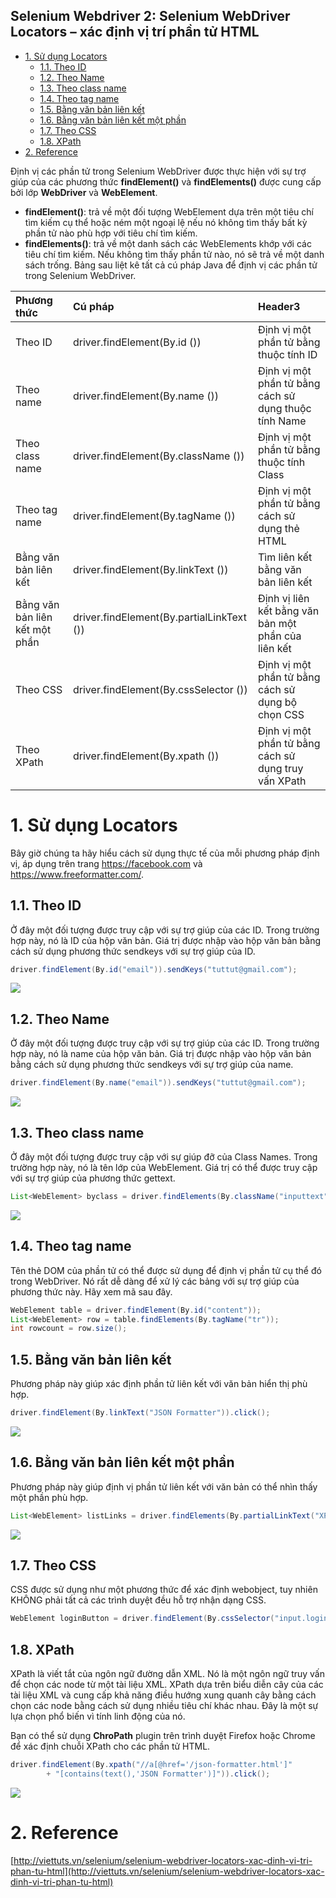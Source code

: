 Selenium Webdriver 2: Selenium WebDriver Locators – xác định vị trí phần tử HTML
----------------------------------------------------------------------------------

- [1. Sử dụng Locators](#1-sử-dụng-locators)
  - [1.1. Theo ID](#11-theo-id)
  - [1.2. Theo Name](#12-theo-name)
  - [1.3. Theo class name](#13-theo-class-name)
  - [1.4. Theo tag name](#14-theo-tag-name)
  - [1.5. Bằng văn bản liên kết](#15-bằng-văn-bản-liên-kết)
  - [1.6. Bằng văn bản liên kết một phần](#16-bằng-văn-bản-liên-kết-một-phần)
  - [1.7. Theo CSS](#17-theo-css)
  - [1.8. XPath](#18-xpath)
- [2. Reference](#2-reference)

Định vị các phần tử trong Selenium WebDriver được thực hiện với sự trợ giúp của các phương thức **findElement()** và **findElements()** được cung cấp bởi lớp **WebDriver** và **WebElement**.

- **findElement()**: trả về một đối tượng WebElement dựa trên một tiêu chí tìm kiếm cụ thể hoặc ném một ngoại lệ nếu nó không tìm thấy bất kỳ phần tử nào phù hợp với tiêu chí tìm kiếm.
- **findElements()**: trả về một danh sách các WebElements khớp với các tiêu chí tìm kiếm. Nếu không tìm thấy phần tử nào, nó sẽ trả về một danh sách trống.
Bảng sau liệt kê tất cả cú pháp Java để định vị các phần tử trong Selenium WebDriver.

| Phương thức                    | Cú pháp                                             | Header3                                               |
| :----------------------------- | :-------------------------------------------------- | :---------------------------------------------------- |
| Theo ID                        | driver.findElement(By.id (<element ID>))            | Định vị một phần tử bằng thuộc tính ID                |
| Theo name                      | driver.findElement(By.name (<element name>))        | Định vị một phần tử bằng cách sử dụng thuộc tính Name |
| Theo class name                | driver.findElement(By.className (<element class>))  | Định vị một phần tử bằng thuộc tính Class             |
| Theo tag name                  | driver.findElement(By.tagName (<htmltagname>))      | Định vị một phần tử bằng cách sử dụng thẻ HTML        |
| Bằng văn bản liên kết          | driver.findElement(By.linkText (<linktext>))        | Tìm liên kết bằng văn bản liên kết                    |
| Bằng văn bản liên kết một phần | driver.findElement(By.partialLinkText (<linktext>)) | Định vị liên kết bằng văn bản một phần của liên kết   |
| Theo CSS                       | driver.findElement(By.cssSelector (<css selector>)) | Định vị một phần tử bằng cách sử dụng bộ chọn CSS     |
| Theo XPath                     | driver.findElement(By.xpath (<xpath>))              | Định vị một phần tử bằng cách sử dụng truy vấn XPath  |


# 1. Sử dụng Locators

Bây giờ chúng ta hãy hiểu cách sử dụng thực tế của mỗi phương pháp định vị, áp dụng trên trang https://facebook.com và https://www.freeformatter.com/.

## 1.1. Theo ID

Ở đây một đối tượng được truy cập với sự trợ giúp của các ID. Trong trường hợp này, nó là ID của hộp văn bản. Giá trị được nhập vào hộp văn bản bằng cách sử dụng phương thức sendkeys với sự trợ giúp của ID.

```java
driver.findElement(By.id("email")).sendKeys("tuttut@gmail.com");
```

![](../../images/programing/selenium/2018-09-07-selenium-webdriver-20.png)


## 1.2. Theo Name

Ở đây một đối tượng được truy cập với sự trợ giúp của các ID. Trong trường hợp này, nó là name của hộp văn bản. Giá trị được nhập vào hộp văn bản bằng cách sử dụng phương thức sendkeys với sự trợ giúp của name.

```java
driver.findElement(By.name("email")).sendKeys("tuttut@gmail.com");
```

![](../../images/programing/selenium/2018-09-07-selenium-webdriver-21.png)

## 1.3. Theo class name
Ở đây một đối tượng được truy cập với sự giúp đỡ của Class Names. Trong trường hợp này, nó là tên lớp của WebElement. Giá trị có thể được truy cập với sự trợ giúp của phương thức gettext.

```java
List<WebElement> byclass = driver.findElements(By.className("inputtext")));
```

![](../../images/programing/selenium/2018-09-07-selenium-webdriver-22.png)

## 1.4. Theo tag name

Tên thẻ DOM của phần tử có thể được sử dụng để định vị phần tử cụ thể đó trong WebDriver. Nó rất dễ dàng để xử lý các bảng với sự trợ giúp của phương thức này. Hãy xem mã sau đây.

```java
WebElement table = driver.findElement(By.id("content"));
List<WebElement> row = table.findElements(By.tagName("tr"));
int rowcount = row.size();
```

## 1.5. Bằng văn bản liên kết

Phương pháp này giúp xác định phần tử liên kết với văn bản hiển thị phù hợp.

```java
driver.findElement(By.linkText("JSON Formatter")).click();
```

![](../../images/programing/selenium/2018-09-07-selenium-webdriver-23.png)

## 1.6. Bằng văn bản liên kết một phần

Phương pháp này giúp định vị phần tử liên kết với văn bản có thể nhìn thấy một phần phù hợp.

```java
List<WebElement> listLinks = driver.findElements(By.partialLinkText("XPath"));
```

![](../../images/programing/selenium/2018-09-07-selenium-webdriver-24.png)

## 1.7. Theo CSS
CSS được sử dụng như một phương thức để xác định webobject, tuy nhiên KHÔNG phải tất cả các trình duyệt đều hỗ trợ nhận dạng CSS.

```java
WebElement loginButton = driver.findElement(By.cssSelector("input.login"));
```

## 1.8. XPath

XPath là viết tắt của ngôn ngữ đường dẫn XML. Nó là một ngôn ngữ truy vấn để chọn các node từ một tài liệu XML. XPath dựa trên biểu diễn cây của các tài liệu XML và cung cấp khả năng điều hướng xung quanh cây bằng cách chọn các node bằng cách sử dụng nhiều tiêu chí khác nhau. Đây là một sự lựa chọn phổ biến vì tính linh động của nó.

Bạn có thể sử dụng **ChroPath** plugin trên trình duyệt Firefox hoặc Chrome để xác định chuỗi XPath cho các phần tử HTML.

```java
driver.findElement(By.xpath("//a[@href='/json-formatter.html']"
        + "[contains(text(),'JSON Formatter')]")).click();
```

![](../../images/programing/selenium/2018-09-07-selenium-webdriver-25.png)

# 2. Reference

[http://viettuts.vn/selenium/selenium-webdriver-locators-xac-dinh-vi-tri-phan-tu-html](http://viettuts.vn/selenium/selenium-webdriver-locators-xac-dinh-vi-tri-phan-tu-html)